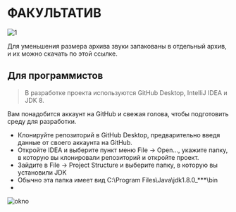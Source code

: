 # ФАКУЛЬТАТИВ 
![1](E:/БГУИР/2-СЕМЕСТР/JAVA/project/src.jpg )
 
 

Для уменьшения размера архива звуки запакованы в отдельный архив, и их можно скачать по этой ссылке.
## Для программистов

> В разработке проекта используются GitHub Desktop, IntelliJ IDEA и JDK 8.

Вам понадобится аккаунт на GitHub и свежая голова, чтобы подготовить среду для разработки.


+ Клонируйте репозиторий в GitHub Desktop, предварительно введя данные от своего аккаунта на GitHub.
+ Откройте IDEA и выберите пункт меню File -> Open..., укажите папку, в которую вы клонировали репозиторий и откройте проект.
+ Зайдите в File -> Project Structure и выберите папку, в которую вы установили JDK
+ Обычно эта папка имеет вид C:\Program Files\Java\jdk1.8.0_***\bin 
+ 
 ![okno](E:\БГУИР\2-СЕМЕСТР\JAVA\project\src.jpg )
 

